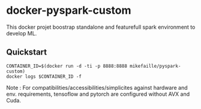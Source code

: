 # docker-pyspark-custom

This docker projet boostrap standalone and featurefull spark environment to develop ML.

## Quickstart

```
CONTAINER_ID=$(docker run -d -ti -p 8888:8888 mikefaille/pyspark-custom)
docker logs $CONTAINER_ID -f
```

Note : For compatibilities/accessibilities/simplicites against hardware and env. requirements, tensoflow and pytorch are configured without AVX and Cuda.
